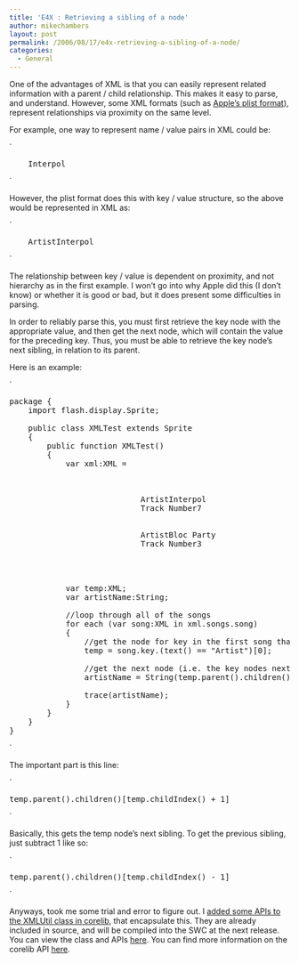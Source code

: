 ```yaml
---
title: 'E4X : Retrieving a sibling of a node'
author: mikechambers
layout: post
permalink: /2006/08/17/e4x-retrieving-a-sibling-of-a-node/
categories:
  - General
---
```



One of the advantages of XML is that you can easily represent related information with a parent / child relationship. This makes it easy to parse, and understand. However, some XML formats (such as [Apple&#8217;s plist format][1]), represent relationships via proximity on the same level.

For example, one way to represent name / value pairs in XML could be:  
<!--more-->

  
`
<pre>
	<Artist>Interpol</Artist>
</pre>
<p>`

However, the plist format does this with key / value structure, so the above would be represented in XML as:

`
<pre>
	<key>Artist</key><string>Interpol</string>
</pre>
<p>`

The relationship between key / value is dependent on proximity, and not hierarchy as in the first example. I won&#8217;t go into why Apple did this (I don&#8217;t know) or whether it is good or bad, but it does present some difficulties in parsing.

In order to reliably parse this, you must first retrieve the key node with the appropriate value, and then get the next node, which will contain the value for the preceding key. Thus, you must be able to retrieve the key node&#8217;s next sibling, in relation to its parent.

Here is an example:

`
<pre>
package {
	import flash.display.Sprite;

	public class XMLTest extends Sprite
	{
		public function XMLTest()
		{
			var xml:XML = 
				<xml>
					<songs>
						<song>
							<key>Artist</key><string>Interpol</string>
							<key>Track Number</key><int>7</int>
						</song>
						<song>
							<key>Artist</key><string>Bloc Party</string>
							<key>Track Number</key><int>3</int>
						</song>						
					</songs>
				</xml>
				
			var temp:XML;
			var artistName:String;	
			
			//loop through all of the songs
			for each (var song:XML in xml.songs.song)
			{
				//get the node for key in the first song that has the Artist value
				temp = song.key.(text() == "Artist")[0];
				
				//get the next node (i.e. the key nodes next sibling). and save it as a Stirng
				artistName = String(temp.parent().children()[temp.childIndex() + 1]);
				
				trace(artistName);
			}	
		}
	}
}
</pre>
<p>`

The important part is this line:

`
<pre>temp.parent().children()[temp.childIndex() + 1]</pre>
<p>`

Basically, this gets the temp node&#8217;s next sibling. To get the previous sibling, just subtract 1 like so:

`
<pre>
temp.parent().children()[temp.childIndex() - 1]
</pre>
<p>`

Anyways, took me some trial and error to figure out. I [added some APIs to the XMLUtil class in corelib][2], that encapsulate this. They are already included in source, and will be compiled into the SWC at the next release. You can view the class and APIs [here][2]. You can find more information on the corelib API [here][3].

 [1]: http://www.google.com/search?q=apple%20plist%20xml
 [2]: http://labs.adobe.com/svn/flashplatform/?/projects/corelib/trunk/src/actionscript3/com/adobe/utils/XMLUtil.as
 [3]: http://labs.adobe.com/wiki/index.php/ActionScript_3:resources:apis:libraries#corelib